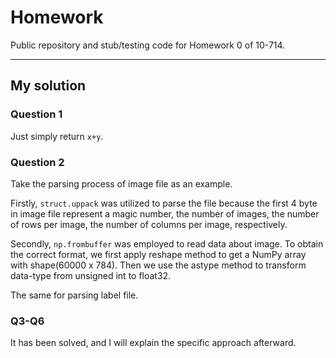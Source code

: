 # Homework
Public repository and stub/testing code for Homework 0 of 10-714.

---

## My solution

### Question 1

Just simply return `x+y`.

### Question 2

Take the parsing process of image file as an example.

Firstly, `struct.uppack` was utilized to parse the file because the first 4 byte in image file represent a magic number, the number of images, the number of rows per image, the number of columns per image, respectively.

Secondly, `np.frombuffer` was employed to read data about image. To obtain the correct format, we first apply reshape method to get a NumPy array with shape(60000 x 784).  Then we use the astype method to transform data-type from unsigned int to float32.

The same for parsing label file.

### Q3-Q6

It has been solved, and I will explain the specific approach afterward.
